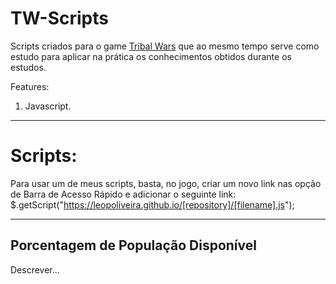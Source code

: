 # TW-Scripts

Scripts criados para o game <a href="www.tribalwars.com.br">Tribal Wars</a> que ao mesmo tempo serve como estudo para aplicar na prática os conhecimentos obtidos durante os estudos.

Features: 

1. Javascript.

<hr />

# Scripts:

Para usar um de meus scripts, basta, no jogo, criar um novo link nas opção de Barra de Acesso Rápido e adicionar o seguinte link:
$.getScript("https://leopoliveira.github.io/[repository]/[filename].js");

<hr />

<h2>Porcentagem de População Disponível</h2>

Descrever...

